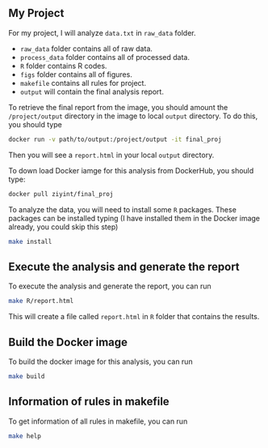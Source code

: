 ## My Project

For my project, I will analyze `data.txt` in `raw_data` folder. 

  * `raw_data` folder contains all of raw data.
  * `process_data` folder contains all of processed data.
  * `R` folder contains R codes.
  * `figs` folder contains all of figures.
  * `makefile` contains all rules for project.
  * `output` will contain the final analysis report.

To retrieve the final report from the image, you should amount the `/project/output` directory in the image to local `output` directory. To do this, you should type

```bash
docker run -v path/to/output:/project/output -it final_proj
```
Then you will see a `report.html` in your local `output` directory.

To down load Docker iamge for this analysis from DockerHub, you should type:

```bash
docker pull ziyint/final_proj
```

To analyze the data, you will need to install some `R` packages. These packages can be installed typing (I have installed them in the Docker image already, you could skip this step)

```bash
make install 
```

## Execute the analysis and generate the report

To execute the analysis and generate the report, you can run

```bash
make R/report.html
```

This will create a file called `report.html` in `R` folder that contains the results.

## Build the Docker image

To build the docker image for this analysis, you can run
```bash
make build
```

## Information of rules in makefile

To get information of all rules in makefile, you can run

```bash
make help
```